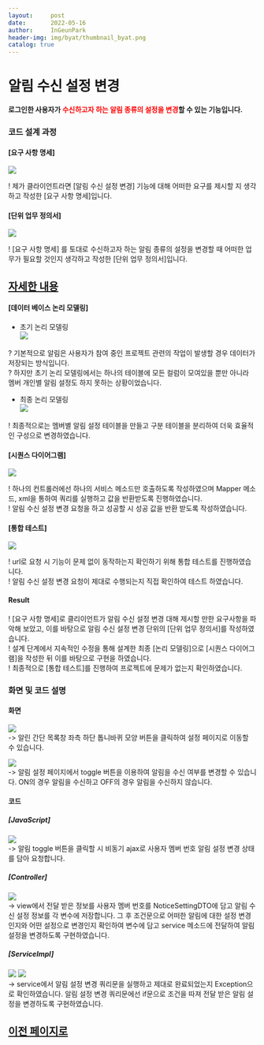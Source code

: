 ```yaml
---
layout:     post
date:       2022-05-16
author:     InGeunPark
header-img: img/byat/thumbnail_byat.png
catalog: true
---
```


# 알림 수신 설정 변경

<p style="font-weight:bold">로그인한 사용자가 <font style="color: red;">수신하고자 하는 알림 종류의 설정을 변경</font>할 수 있는 기능입니다. </p>

### 코드 설계 과정

#### [요구 사항 명세]
<img src="../../../../img/byat/noticeModifySetting/notice-modify-setting_1.PNG"> <br>

! 제가 클라이언트라면 [알림 수신 설정 변경] 기능에 대해 어떠한 요구를 제시할 지 생각하고 작성한 [요구 사항 명세]입니다.

#### [단위 업무 정의서] 

<img src="../../../../img/byat/noticeModifySetting/notice-modify-setting_2.PNG"> <br>

! [요구 사항 명세] 를 토대로 수신하고자 하는 알림 종류의 설정을 변경할 때 어떠한 업무가 필요할 것인지 생각하고 작성한 [단위 업무 정의서]입니다.

## [자세한 내용](https://www.notion.so/64f066b6ee4948f0926f0790b553dcad)

#### [데이터 베이스 논리 모델링]
- 초기 논리 모델링 <br>
<img src="../../../../img/byat/noticeSimpleList/notice-simple-list_3.png"> <br>

? 기본적으로 알림은 사용자가 참여 중인 프로젝트 관련의 작업이 발생할 경우 데이터가 저장되는 방식입니다. <br>
? 하지만 초기 논리 모델링에서는 하나의 테이블에 모든 컬럼이 모여있을 뿐만 아니라 멤버 개인별 알림 설정도 하지 못하는 상황이었습니다. 

- 최종 논리 모델링 <br>
<img src="../../../../img/byat/noticeSimpleList/notice-simple-list_4.PNG"> <br>

! 최종적으로는 멤버별 알림 설정 테이블을 만들고 구분 테이블을 분리하여 더욱 효율적인 구성으로 변경하였습니다.

#### [시퀀스 다이어그램]

<img src="../../../../img/byat/noticeModifySetting/notice-modify-setting_3.PNG"> <br>

! 하나의 컨트롤러에선 하나의 서비스 메소드만 호출하도록 작성하였으며 Mapper 메소드, xml을 통하여 쿼리를 실행하고 값을 반환받도록 진행하였습니다. <br>
! 알림 수신 설정 변경 요청을 하고 성공할 시 성공 값을 반환 받도록 작성하였습니다.

#### [통합 테스트]

<img src="../../../../img/byat/noticeModifySetting/notice-modify-setting_4.PNG"> <br>

! url로 요청 시 기능이 문제 없이 동작하는지 확인하기 위해 통합 테스트를 진행하였습니다. <br>
! 알림 수신 설정 변경 요청이 제대로 수행되는지 직접 확인하여 테스트 하였습니다.

#### Result
! [요구 사항 명세]로 클리이언트가 알림 수신 설정 변경 대해 제시할 만한 요구사항을 파악해 보았고, 이를 바탕으로 알림 수신 설정 변경 단위의 [단위 업무 정의서]를 작성하였습니다.  <br>
! 설계 단계에서 지속적인 수정을 통해 설계한 최종 [논리 모델링]으로  [시퀀스 다이어그램]을 작성한 뒤 이를 바탕으로 구현을 하였습니다. <br>
! 최종적으로 [통합 테스트]를 진행하여 프로젝트에 문제가 없는지 확인하였습니다.

### 화면 및 코드 설명

#### 화면
<img src="../../../../img/byat/noticeModifySetting/notice-modify-setting_5.PNG"> <br>
-> 알린 간단 목록창 좌측 하단 톱니바퀴 모양 버튼을 클릭하여 설정 페이지로 이동할 수 있습니다.

<img src="../../../../img/byat/noticeModifySetting/notice-modify-setting_6.PNG"> <br>
-> 알림 설정 페이지에서 toggle 버튼을 이용하여 알림을 수신 여부를 변경할 수 있습니다. ON의 경우 알림을 수신하고 OFF의 경우 알림을 수신하지 않습니다.

#### 코드

##### [JavaScript]
<img src="../../../../img/byat/noticeModifySetting/notice-modify-setting_7.PNG"> <br>
-> 알림 toggle 버튼을 클릭할 시 비동기 ajax로 사용자 멤버 번호 알림 설정 변경 상태를 담아 요청합니다. 

##### [Controller]
<img src="../../../../img/byat/noticeModifySetting/notice-modify-setting_8.PNG"> <br>
-> view에서 전달 받은 정보를 사용자 멤버 번호를 NoticeSettingDTO에 담고 알림 수신 설정 정보를 각 변수에 저장합니다. 그 후 조건문으로 어떠한 알림에 대한 설정 변경인지와 어떤 설정으로 변경인지 확인하여 변수에 담고 service 메소드에 전달하여 알림 설정을 변경하도록 구현하였습니다.

##### [ServiceImpl]
<img src="../../../../img/byat/noticeModifySetting/notice-modify-setting_9.PNG">
<img src="../../../../img/byat/noticeModifySetting/notice-modify-setting_10.PNG"><br>
-> service에서 알림 설정 변경 쿼리문을 실행하고 제대로 완료되었는지 Exception으로 확인하였습니다. 알림 설정 변경 쿼리문에선 if문으로 조건을 따져 전달 받은 알림 설정을 변경하도록 구현하였습니다.

## [이전 페이지로](https://ingeunpark.github.io/2022/05/16/byat/#list)



